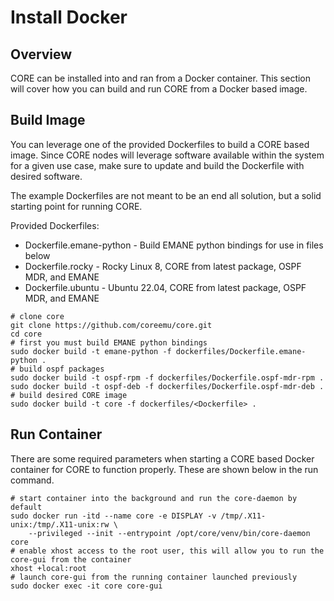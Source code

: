 # Install Docker

## Overview

CORE can be installed into and ran from a Docker container. This section will cover how you can build and run
CORE from a Docker based image.

## Build Image

You can leverage one of the provided Dockerfiles to build a CORE based image. Since CORE nodes will leverage software
available within the system for a given use case, make sure to update and build the Dockerfile with desired software.

The example Dockerfiles are not meant to be an end all solution, but a solid starting point for running CORE.

Provided Dockerfiles:

* Dockerfile.emane-python - Build EMANE python bindings for use in files below
* Dockerfile.rocky - Rocky Linux 8, CORE from latest package, OSPF MDR, and EMANE
* Dockerfile.ubuntu - Ubuntu 22.04, CORE from latest package, OSPF MDR, and EMANE

```shell
# clone core
git clone https://github.com/coreemu/core.git
cd core
# first you must build EMANE python bindings
sudo docker build -t emane-python -f dockerfiles/Dockerfile.emane-python .
# build ospf packages
sudo docker build -t ospf-rpm -f dockerfiles/Dockerfile.ospf-mdr-rpm .
sudo docker build -t ospf-deb -f dockerfiles/Dockerfile.ospf-mdr-deb .
# build desired CORE image
sudo docker build -t core -f dockerfiles/<Dockerfile> .
```

## Run Container

There are some required parameters when starting a CORE based Docker container for CORE to function properly. These
are shown below in the run command.

```shell
# start container into the background and run the core-daemon by default
sudo docker run -itd --name core -e DISPLAY -v /tmp/.X11-unix:/tmp/.X11-unix:rw \
    --privileged --init --entrypoint /opt/core/venv/bin/core-daemon core
# enable xhost access to the root user, this will allow you to run the core-gui from the container
xhost +local:root
# launch core-gui from the running container launched previously
sudo docker exec -it core core-gui
```
